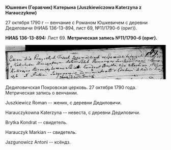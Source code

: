**Юшкевич (Горавчик) Катерына (Juszkiewiczowa Katerzyna z Harauczykow)**

27 октября 1790 г -- венчание с Романом Юшкевичем с деревни Дедиловичи
(НИАБ 136-13-894, лист 69, №11/1790-б (ориг)).

**НИАБ 136-13-894:** Лист 69. **Метрическая запись №11/1790-б (ориг).**

![](./media/63839643a15a7def9637a0e39979552bee8e4e6f.png)

Дедиловичская Покровская церковь. 27 октября 1790 года. Метрическая
запись о венчании.

Juszkiewicz Roman -- жених, с деревни Дедиловичи.

Harauczykowna Katerzyna -- невеста, с деревни Дедиловичи.

Brytka Kondrat -- свидетель.

Harauczyk Markian -- свидетель.

Jazgunowicz Antoni -- ксёндз.
